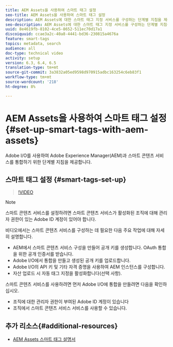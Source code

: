 ```yaml
---
title: AEM Assets을 사용하여 스마트 태그 설정
seo-title: AEM Assets을 사용하여 스마트 태그 설정
description: AEM Assets에 대한 스마트 태그 지정 서비스를 구성하는 단계별 지침을 제공합니다.
seo-description: AEM Assets에 대한 스마트 태그 지정 서비스를 구성하는 단계별 지침을 제공합니다.
uuid: 8e4619fb-8102-4ce5-8652-511ec70d17a1
discoiquuid: ccae3a2c-40a8-4441-bd36-230815a4676a
feature: smart-tags
topics: metadata, search
audience: all
doc-type: technical video
activity: setup
version: 6.3, 6.4, 6.5
translation-type: tm+mt
source-git-commit: 3a3832a05ed9598d970915adbc163254c6eb83f1
workflow-type: tm+mt
source-wordcount: '218'
ht-degree: 8%

---
```



# AEM Assets을 사용하여 스마트 태그 설정{#set-up-smart-tags-with-aem-assets}

Adobe I/O를 사용하여 Adobe Experience Manager(AEM)과 스마트 콘텐츠 서비스를 통합하기 위한 단계별 지침을 제공합니다.

## 스마트 태그 설정 {#smart-tags-set-up}

>[!VIDEO](https://video.tv.adobe.com/v/17023/?quality=12&learn=on)

>[!NOTE]
>
>스마트 콘텐츠 서비스를 설정하려면 스마트 콘텐츠 서비스가 활성화된 조직에 대해 관리자 권한이 있는 Adobe ID 계정이 있어야 합니다.

비디오에서는 스마트 콘텐츠 서비스를 구성하는 데 필요한 다음 주요 작업에 대해 자세히 설명합니다.

* AEM에서 스마트 콘텐츠 서비스 구성을 만들어 공개 키를 생성합니다. OAuth 통합을 위한 공개 인증서를 받습니다.
* Adobe I/O에서 통합을 만들고 생성된 공개 키를 업로드합니다.
* Adobe I/O의 API 키 및 기타 자격 증명을 사용하여 AEM 인스턴스를 구성합니다.
* 자산 업로드 시 자동 태그 지정을 활성화합니다(선택 사항).

스마트 콘텐츠 서비스를 사용하려면 먼저 Adobe I/O에 통합을 만들려면 다음을 확인하십시오.

* 조직에 대한 관리자 권한이 부여된 Adobe ID 계정이 있습니다
* 조직에서 스마트 콘텐츠 서비스 서비스를 사용할 수 있습니다.

## 추가 리소스{#additional-resources}

* [AEM Assets 스마트 태그 설명서](https://helpx.adobe.com/experience-manager/6-3/assets/using/touch-ui-smart-tags.html)
